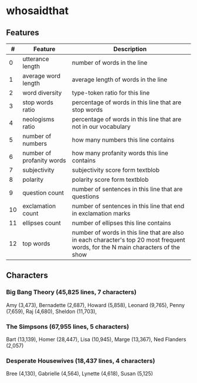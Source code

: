 # whosaidthat

## Features
| #  | Feature                     | Description                                                                          |
|----|-----------------------------|--------------------------------------------------------------------------------------|
| 0  | utterance length            | number of words in the line                                                          |
| 1  | average word length         | average length of words in the line                                                  |
| 2  | word diversity              | type-token ratio for this line                                                       |
| 3  | stop words ratio            | percentage of words in this line that are stop words                                 |
| 4  | neologisms ratio            | percentage of words in this line that are not in our vocabulary                      |
| 5  | number of numbers           | how many numbers this line contains                                                  |
| 6  | number of profanity words   | how many profanity words this line contains                                          |
| 7  | subjectivity                | subjectivity score form textblob                                                     |
| 8  | polarity                    | polarity score form textblob                                                         |
| 9  | question count              | number of sentences in this line that are questions                                  |
| 10  | exclamation count          | number of sentences in this line that end in exclamation marks                       |
| 11  | ellipses count             | number of ellipses this line contains                                                |
| 12  | top words        | number of words in this line that are also in each character's top 20 most frequent words, for the N main characters of the show                                                                              |


## Characters

### Big Bang Theory (45,825 lines, 7 characters)
Amy (3,473), Bernadette (2,687), Howard (5,858), Leonard (9,765), Penny (7,659), Raj (4,680), Sheldon (11,703), 

### The Simpsons (67,955 lines, 5 characters)
Bart (13,139), Homer (28,447), Lisa (10,945), Marge (13,367), Ned Flanders (2,057)

### Desperate Housewives (18,437 lines, 4 characters)
Bree (4,130), Gabrielle (4,564), Lynette (4,618), Susan (5,125)
